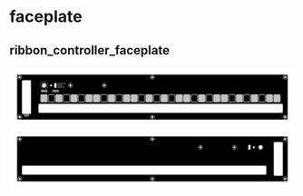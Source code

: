 # faceplate

## ribbon_controller_faceplate

![PCB front](docs/2D/ribbon_controller_faceplate_front.svg)
![PCB back](docs/2D/ribbon_controller_faceplate_back.svg)


